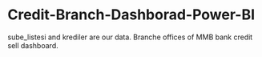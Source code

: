 # Credit-Branch-Dashborad-Power-BI

sube_listesi and krediler are our data. Branche offices of MMB bank credit sell dashboard.
